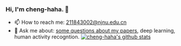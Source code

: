 ### Hi, I'm cheng-haha. 👋

- 📫 How to reach me: 211843002@njnu.edu.cn
- 💬 Ask me about: [some questions about my papers](https://scholar.google.com.sg/citations?user=zOg9ENIAAAAJ&hl=zh-CN&oi=ao), deep learning, human activity recogntion.
[![cheng-haha's github stats](https://github-readme-stats.vercel.app/api?username=cheng-haha)](https://github.com/cheng-haha/github-readme-stats)
